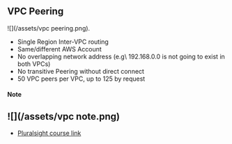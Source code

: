 ## VPC Peering

![](/assets/vpc peering.png).
* Single Region Inter-VPC routing
* Same/different AWS Account
* No overlapping network address (e.g\ 192.168.0.0 is not going to exist in both VPCs)
* No transitive Peering without direct connect
* 50 VPC peers per VPC, up to 125 by request

#### Note
 ![](/assets/vpc note.png)
---
* [Pluralsight course link](https://app.pluralsight.com/player?course=aws-certified-solutions-architect-associate&author=elias-khnaser&name=aws-certified-solutions-architect-associate-m4&clip=1&mode=live)

